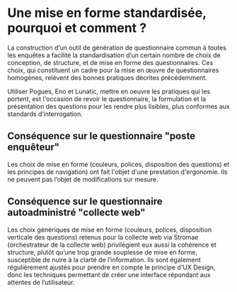 # Une mise en forme standardisée, pourquoi et comment ? 

La construction d’un outil de génération de questionnaire commun à toutes les enquêtes a facilité la standardisation d’un certain nombre de choix de conception, de structure, et de mise en forme des questionnaires. Ces choix, qui constituent un cadre pour la mise en œuvre de questionnaires homogènes, relèvent des bonnes pratiques décrites précédemment. 

Utiliser Pogues, Eno et Lunatic, mettre en oeuvre les pratiques qui les portent, est l'occasion de revoir le questionnaire, la formulation et la présentation des questions pour les rendre plus lisibles, plus conformes aux standards d’interrogation.

## Conséquence sur le questionnaire "poste enquêteur"
Les choix de mise en forme (couleurs, polices, disposition des questions) et les principes de navigation) ont fait l'objet d'une prestation d'ergonomie. Ils ne peuvent pas l’objet de modifications sur mesure.

## Conséquence sur le questionnaire autoadministré "collecte web"
Les choix génériques de mise en forme (couleurs, polices, disposition verticale des questions) retenus pour la collecte web via Stromae (orchestrateur de la collecte web) privilégient eux aussi la cohérence et structure, plutôt qu’une trop grande souplesse de mise en forme, susceptible de nuire à la clarté de l’information. 
Ils sont également régulièrement ajustés pour prendre en compte le principe d'UX Design, donc les techniques permettant de créer une interface répondant aux attentes de l’utilisateur.